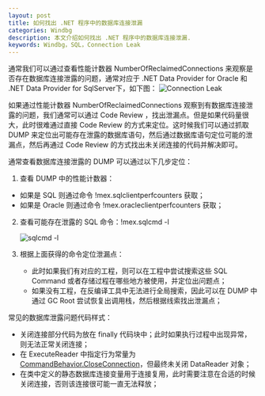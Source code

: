 ```yaml
---
layout: post
title: 如何找出 .NET 程序中的数据库连接泄漏
categories: Windbg
description: 本文介绍如何找出 .NET 程序中的数据库连接泄漏.
keywords: Windbg，SQL，Connection Leak
---
```


通常我们可以通过查看性能计数器 NumberOfReclaimedConnections 来观察是否存在数据库连接泄露的问题，通常对应于 .NET Data Provider for Oracle 和 .NET Data Provider for SqlServer下，如下图：
![Connection Leak](https://crushonme-1256821258.cos.ap-shanghai.myqcloud.com/Connectionleak.png)

如果通过性能计数器 NumberOfReclaimedConnections 观察到有数据库连接泄露的问题，我们通常可以通过 Code Review ，找出泄漏点。但是如果代码量很大，此时很难通过直接 Code Review 的方式来定位。这时候我们可以通过抓取 DUMP 来定位出可能存在泄露的数据库语句，然后通过数据库语句定位可能的泄漏点，然后再通过 Code Review 的方式找出未关闭连接的代码并解决即可。

通常查看数据库连接泄露的 DUMP 可以通过以下几步定位：

1.  查看 DUMP 中的性能计数器：

   - 如果是 SQL 则通过命令 !mex.sqlclientperfcounters 获取；
   - 如果是 Oracle 则通过命令 !mex.oracleclientperfcounters 获取；

2. 查看可能存在泄露的 SQL 命令：!mex.sqlcmd -l

   ![sqlcmd -l](https://crushonme-1256821258.cos.ap-shanghai.myqcloud.com/sqlcmd-l.png)

3. 根据上面获得的命令定位泄漏点：

   - 此时如果我们有对应的工程，则可以在工程中尝试搜索这些 SQL Command 或者存储过程在哪些地方被使用，并定位出问题点；
   - 如果没有工程，在反编译工具中无法进行全局搜索，因此可以在 DUMP 中通过 GC Root 尝试恢复出调用栈，然后根据线索找出泄漏点；

常见的数据库泄露问题代码样式：

- 关闭连接部分代码为放在 finally 代码块中；此时如果执行过程中出现异常，则无法正常关闭连接；
- 在 ExecuteReader 中指定行为常量为 [CommandBehavior.CloseConnection](https://msdn.microsoft.com/en-us/library/system.data.commandbehavior(v=vs.110).aspx)，但最终未关闭 DataReader 对象；
- 在类中定义的静态数据库连接变量用于连接复用，此时需要注意在合适的时候关闭连接，否则该连接很可能一直无法释放；